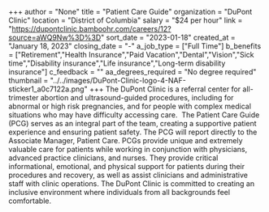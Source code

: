 +++
author = "None"
title = "Patient Care Guide"
organization = "DuPont Clinic"
location = "District of Columbia"
salary = "$24 per hour"
link = "https://dupontclinic.bamboohr.com/careers/12?source=aWQ9Nw%3D%3D"
sort_date = "2023-01-18"
created_at = "January 18, 2023"
closing_date = "-"
a_job_type = ["Full Time"]
b_benefits = ["Retirement","Health Insurance","Paid Vacation","Dental","Vision","Sick time","Disability insurance","Life insurance","Long-term disability insurance"]
c_feedback = ""
aa_degrees_required = "No degree required"
thumbnail = "../../images/DuPont-Clinic-logo-4-NAF-sticker1_a0c7122a.png"
+++
The DuPont Clinic is a referral center for all-trimester abortion and ultrasound-guided procedures, including for abnormal or high risk pregnancies, and for people with complex medical situations who may have difficulty accessing care.  
The Patient Care Guide (PCG) serves as an integral part of the team, creating a supportive patient experience and ensuring patient safety. The PCG will report directly to the Associate Manager, Patient Care. PCGs provide unique and extremely valuable care for patients while working in conjunction with physicians, advanced practice clinicians, and nurses. They provide critical informational, emotional, and physical support for patients during their procedures and recovery, as well as assist clinicians and administrative staff with clinic operations. The DuPont Clinic is committed to creating an inclusive environment where individuals from all backgrounds feel comfortable. 